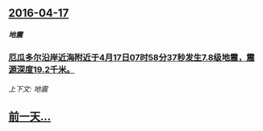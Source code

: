 ## [2016-04-17](/zh/news/2016/04/17/index.md)

##### 地震
### [厄瓜多尔沿岸近海附近于4月17日07时58分37秒发生7.8级地震，震源深度19.2千米。 ](/zh/news/2016/04/17/厄瓜多尔沿岸近海附近于4月17日07时58分37秒发生78级地震-震源深度192千米.md)
_上下文: 地震_

## [前一天...](/zh/news/2016/04/16/index.md)

